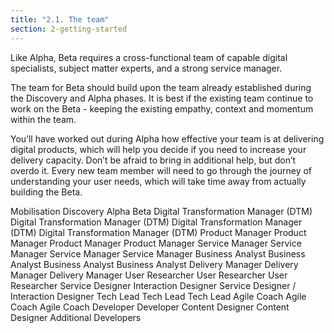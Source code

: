 ```yaml
---
title: "2.1. The team"
section: 2-getting-started
---
```


Like Alpha, Beta requires a cross-functional team of capable digital specialists, subject matter experts, and a strong service manager.

The team for Beta should build upon the team already established during the Discovery and Alpha phases. It is best if the existing team continue to work on the Beta - keeping the existing empathy, context and momentum within the team.

You’ll have worked out during Alpha how effective your team is at delivering digital products, which will help you decide if you need to increase your delivery capacity. 
Don’t be afraid to bring in additional help, but don’t overdo it. Every new team member will need to go through the journey of understanding your user needs, which will take time away from actually building the Beta.

Mobilisation	Discovery	Alpha	Beta
Digital Transformation Manager (DTM)	Digital Transformation Manager (DTM)	Digital Transformation Manager (DTM)	Digital Transformation Manager (DTM)
Product Manager	Product Manager	Product Manager	Product Manager
Service Manager	Service Manager	Service Manager	Service Manager
Business Analyst	Business Analyst	Business Analyst	Business Analyst
	Delivery Manager	Delivery Manager	Delivery Manager
	User Researcher	User Researcher	User Researcher
	Service Designer	Interaction Designer	Service Designer / Interaction Designer
	Tech Lead	Tech Lead	Tech Lead
	Agile Coach	Agile Coach	Agile Coach
		Developer	Developer
		Content Designer	Content Designer
			Additional Developers